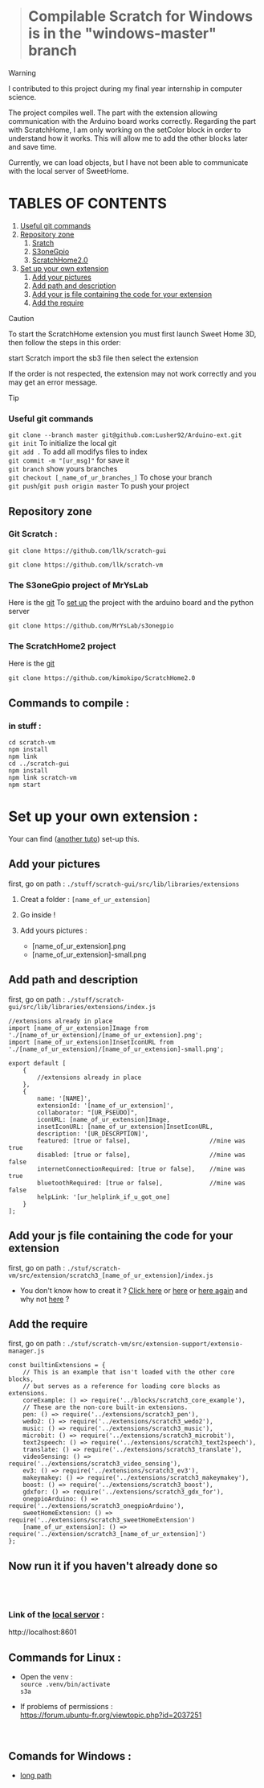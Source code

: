 > # Compilable Scratch for Windows is in the "windows-master" branch

> [!WARNING]
> I contributed to this project during my final year internship in computer science.
>
> The project compiles well. The part with the extension allowing communication with the Arduino board works correctly. Regarding the part with ScratchHome, I am only working on the setColor block in order to understand how it works. This will allow me to add the other blocks later and save time.
>
> Currently, we can load objects, but I have not been able to communicate with the local server of SweetHome.

# TABLES OF CONTENTS

1. [Useful git commands](#Useful-git-commands)
2. [Repository zone](#Repository-zone)
   1. [Sratch](#Git-Scratch-)
   2. [S3oneGpio](#The-S3oneGpio-project-of-MrYsLab)
   3. [ScratchHome2.0](#The-ScratchHome2-project)
3. [Set up your own extension](#set-up-your-own-extension-)
   1. [Add your pictures](#Add-your-pictures)
   2. [Add path and description](#Add-path-and-description)
   3. [Add your js file containing the code for your extension](#Add-your-js-file-containing-the-code-for-your-extension)
   4. [Add the require](#Add-the-require)

> [!CAUTION]
> To start the ScratchHome extension you must first launch Sweet Home 3D, then follow the steps in this order:
>
> start Scratch
> import the sb3 file
> then select the extension
>
> If the order is not respected, the extension may not work correctly and you may get an error message.

> [!TIP]
> ### Useful git commands
>```git clone --branch master git@github.com:Lusher92/Arduino-ext.git``` <br/>
>```git init``` To initialize the local git <br/>
>```git add .``` To add all modifys files to index <br/>
>```git commit -m "[ur_msg]"``` for save it <br/>
>```git branch``` show yours branches <br/>
>```git checkout [_name_of_ur_branches_]``` To chose your branch <br/>
>```git push```/```git push origin master``` To push your project

## Repository zone
### Git Scratch :

```
git clone https://github.com/llk/scratch-gui
```
```
git clone https://github.com/llk/scratch-vm
```
### The S3oneGpio project of MrYsLab
Here is the [git](https://github.com/MrYsLab/s3onegpio)
To [set up](https://mryslab.github.io/s3-extend/) the project with the arduino board and the python server
```
git clone https://github.com/MrYsLab/s3onegpio
```

### The ScratchHome2 project
Here is the [git](https://github.com/kimokipo/ScratchHome2.0)
```
git clone https://github.com/kimokipo/ScratchHome2.0
```

## Commands to compile :

### in stuff :

```
cd scratch-vm
npm install
npm link
cd ../scratch-gui
npm install
npm link scratch-vm
npm start
```

# Set up your own extension :
Your can find ([another tuto](https://brightchamps.com/blog/make-scratch-extension-using-javascript/)) set-up this.

## Add your pictures
first, go on path : `./stuff/scratch-gui/src/lib/libraries/extensions`

1. Creat a folder : `[name_of_ur_extension]`
   
2. Go inside !

3. Add yours pictures :
	- [name_of_ur_extension].png
	- [name_of_ur_extension]-small.png


## Add path and description
first, go on path : `./stuff/scratch-gui/src/lib/libraries/extensions/index.js` <br/>

```
//extensions already in place
import [name_of_ur_extension]Image from './[name_of_ur_extension]/[name_of_ur_extension].png';
import [name_of_ur_extension]InsetIconURL from './[name_of_ur_extension]/[name_of_ur_extension]-small.png';

export default [
    {
        //extensions already in place
    },
    {
		name: '[NAME]',
		extensionId: '[name_of_ur_extension]',
		collaborator: "[UR_PSEUDO]",
		iconURL: [name_of_ur_extension]Image,
		insetIconURL: [name_of_ur_extension]InsetIconURL,
		description: '[UR_DESCRPTION]',
		featured: [true or false],                      //mine was true
		disabled: [true or false],                      //mine was false
		internetConnectionRequired: [true or false],    //mine was true
		bluetoothRequired: [true or false],             //mine was false
		helpLink: '[ur_helplink_if_u_got_one]
    }
];
```

## Add your js file containing the code for your extension
first, go on path : `./stuf/scratch-vm/src/extension/scratch3_[name_of_ur_extension]/index.js`

- You don't know how to creat it ? [Click here](https://www.instructables.com/Making-Scratch-30-Extensions/) or
[here](https://scratch.mit.edu/discuss/48/) or
[here again](https://medium.com/@hiroyuki.osaki/how-to-develop-your-own-block-for-scratch-3-0-1b5892026421)
and why not [here](https://www.foolproofme.org/articles/395-the-dangers-of-randomly-clicking-links) ?

## Add the require
first, go on path : `./stuf/scratch-vm/src/extension-support/extensio-manager.js`
```
const builtinExtensions = {
	// This is an example that isn't loaded with the other core blocks,
	// but serves as a reference for loading core blocks as extensions.
	coreExample: () => require('../blocks/scratch3_core_example'),
	// These are the non-core built-in extensions.
	pen: () => require('../extensions/scratch3_pen'),
	wedo2: () => require('../extensions/scratch3_wedo2'),
	music: () => require('../extensions/scratch3_music'),
	microbit: () => require('../extensions/scratch3_microbit'),
	text2speech: () => require('../extensions/scratch3_text2speech'),
	translate: () => require('../extensions/scratch3_translate'),
	videoSensing: () => require('../extensions/scratch3_video_sensing'),
	ev3: () => require('../extensions/scratch3_ev3'),
	makeymakey: () => require('../extensions/scratch3_makeymakey'),
	boost: () => require('../extensions/scratch3_boost'),
	gdxfor: () => require('../extensions/scratch3_gdx_for'),
	onegpioArduino: () => require('../extensions/scratch3_onegpioArduino'),
	sweetHomeExtension: () => require('../extensions/scratch3_sweetHomeExtension')
	[name_of_ur_extension]: () => require('../extension/scratch3_[name_of_ur_extension]')
};
```
## Now run it if you haven't already done so
<br/>
<br/>

### Link of the [local servor](http://localhost:8601) :

http://localhost:8601


## Commands for Linux :
- Open the venv : <br/>
`source .venv/bin/activate` <br/>
`s3a` <br/>

- If problems of permissions :<br/>
https://forum.ubuntu-fr.org/viewtopic.php?id=2037251

<br/>

## Comands for Windows :
- [long path](https://www.it-connect.fr/windows-10-comment-activer-la-gestion-des-chemins-trop-long/)

